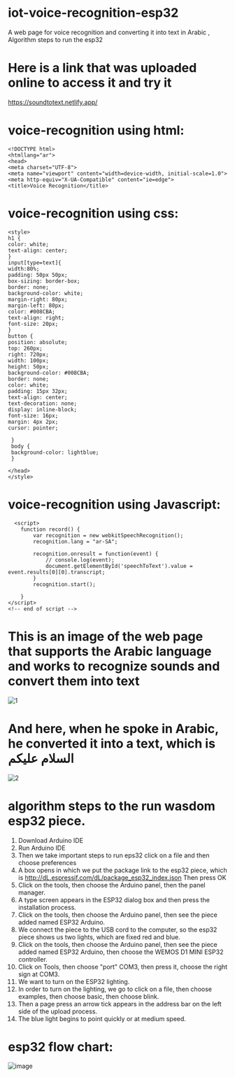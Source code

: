 # iot-voice-recognition-esp32
A web page for voice recognition and converting it into text in Arabic , Algorithm steps to run the esp32

# Here is a link that was uploaded online to access it and try it
https://soundtotext.netlify.app/

# voice-recognition using html:
    <!DOCTYPE html>
    <htmllang="ar">
    <head>
    <meta charset="UTF-8">
    <meta name="viewport" content="width=device-width, initial-scale=1.0">
    <meta http-equiv="X-UA-Compatible" content="ie=edge">
    <title>Voice Recognition</title>

# voice-recognition using css:
    <style>
    h1 {
    color: white;
    text-align: center;
    }
    input[type=text]{
    width:80%;
    padding: 50px 50px;
    box-sizing: border-box;
    border: none;
    background-color: white;
    margin-right: 80px;
    margin-left: 80px;
    color: #008CBA;
    text-align: right;
    font-size: 20px;
    }
    button {
    position: absolute;
    top: 260px;
    right: 720px;
    width: 100px;
    height: 50px;
    background-color: #008CBA;
    border: none;
    color: white;
    padding: 15px 32px;
    text-align: center;
    text-decoration: none;
    display: inline-block;
    font-size: 16px;
    margin: 4px 2px;
    cursor: pointer;
  
     }
     body {
     background-color: lightblue;
     }

    </head>
    </style>


# voice-recognition using Javascript:
      <script>
        function record() {
            var recognition = new webkitSpeechRecognition();
            recognition.lang = "ar-SA";

            recognition.onresult = function(event) {
                // console.log(event);
                document.getElementById('speechToText').value = event.results[0][0].transcript;
            }
            recognition.start();

        }
    </script>
    <!-- end of script -->
# This is an image of the web page that supports the Arabic language and works to recognize sounds and convert them into text

![1](https://user-images.githubusercontent.com/95648490/177238209-e586bb47-41c1-4757-a51e-fdc5525987ac.png)

# And here, when he spoke in Arabic, he converted it into a text, which is السلام عليكم 

![2](https://user-images.githubusercontent.com/95648490/177238406-3d3f9d1c-73e7-4679-aede-6a542fb6ba93.png)

# algorithm steps to the run wasdom esp32 piece.

1. Download Arduino IDE
2. Run Arduino IDE
3. Then we take important steps to run eps32 click on a file and then choose preferences
4. A box opens in which we put the package link to the esp32 piece, which is
http://dL.espressif.com/dL/package_esp32_index.json
Then press OK
5. Click on the tools, then choose the Arduino panel, then the panel manager.
6. A type screen appears in the ESP32 dialog box and then press the installation process.
7. Click on the tools, then choose the Arduino panel, then see the piece added named ESP32 Arduino.
8. We connect the piece to the USB cord to the computer, so the esp32 piece shows us two lights, which are fixed red and blue.
9. Click on the tools, then choose the Arduino panel, then see the piece added named ESP32 Arduino, then choose the WEMOS D1 MINI ESP32 controller.
10. Click on Tools, then choose "port" COM3, then press it, choose the right sign at COM3.
11. We want to turn on the ESP32 lighting.
12. In order to turn on the lighting, we go to click on a file, then choose examples, then choose basic, then choose blink.
13. Then a page press an arrow tick appears in the address bar on the left side of the upload process.
14. The blue light begins to point quickly or at medium speed.



# esp32 flow chart:
![image](https://user-images.githubusercontent.com/95648490/177235272-90770f8b-d83d-4d6f-8bf9-3284241d8bb6.png)
